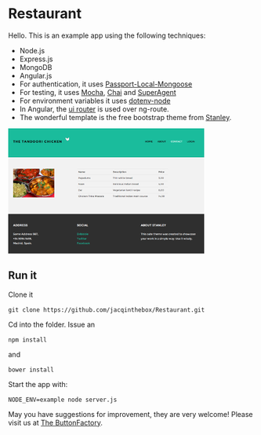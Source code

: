 # Restaurant

Hello. This is an example app using the following techniques:

* Node.js
* Express.js
* MongoDB
* Angular.js
* For authentication, it uses [Passport-Local-Mongoose](https://github.com/saintedlama/passport-local-mongoose)
* For testing, it uses [Mocha](http://mochajs.org/), [Chai](http://chaijs.com/) and [SuperAgent](https://github.com/visionmedia/superagent)
* For environment variables it uses [dotenv-node](https://www.npmjs.com/package/dotenv-node)
* In Angular, the [ui router](https://github.com/angular-ui/ui-router) is used over ng-route.
* The wonderful template is the free bootstrap theme from [Stanley](http://www.blacktie.co/demo/stanley/).

![Nice](./restaurant.png)


## Run it
Clone it
```
git clone https://github.com/jacqinthebox/Restaurant.git
```

Cd into the folder. Issue an

```
npm install
```

and

```
bower install
```

Start the app with:

```
NODE_ENV=example node server.js
```

May you have suggestions for improvement, they are very welcome! Please visit us at [The ButtonFactory](http://www.thebuttonfactory.nl/).

